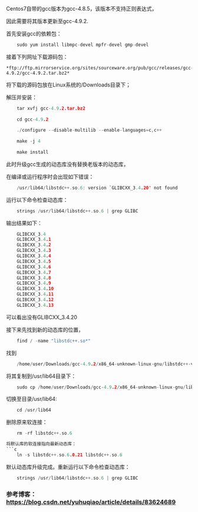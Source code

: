 Centos7自带的gcc版本为gcc-4.8.5，该版本不支持正则表达式，

因此需要将其版本更新至gcc-4.9.2.

首先安装gcc的依赖包：

```c
	sudo yum install libmpc-devel mpfr-devel gmp-devel
```
接着下列网址下载源码包：

	*ftp://ftp.mirrorservice.org/sites/sourceware.org/pub/gcc/releases/gcc-4.9.2/gcc-4.9.2.tar.bz2*
	
	
将下载的源码包放在Linux系统的/Downloads目录下；

解压并安装：
```c
	tar xvfj gcc-4.9.2.tar.bz2
	
	cd gcc-4.9.2
	
	./configure --disable-multilib --enable-languages=c,c++
	
	make -j 4
	
	make install
```

此时升级gcc生成的动态库没有替换老版本的动态库，

在编译或运行程序时会出现如下错误：
```c
	/usr/lib64/libstdc++.so.6: version `GLIBCXX_3.4.20' not found
```

运行以下命令检查动态库：
```c
	strings /usr/lib64/libstdc++.so.6 | grep GLIBC
```

输出结果如下：
```c
	GLIBCXX_3.4
	GLIBCXX_3.4.1
	GLIBCXX_3.4.2
	GLIBCXX_3.4.3
	GLIBCXX_3.4.4
	GLIBCXX_3.4.5
	GLIBCXX_3.4.6
	GLIBCXX_3.4.7
	GLIBCXX_3.4.8
	GLIBCXX_3.4.9
	GLIBCXX_3.4.10
	GLIBCXX_3.4.11
	GLIBCXX_3.4.12
	GLIBCXX_3.4.13
```

可以看出没有GLIBCXX_3.4.20

接下来先找到新的动态库的位置，
```c++
	find / -name "libstdc++.so*"
```

找到
```c
	/home/user/Downloads/gcc-4.9.2/x86_64-unknown-linux-gnu/libstdc++-v3/src/.libs/libstdc++.so.6.0.20
```

将其复制到/usr/lib64目录下：
```c
	sudo cp /home/user/Downloads/gcc-4.9.2/x86_64-unknown-linux-gnu/libstdc++-v3/src/.libs/libstdc++.so.6.0.20 /usr/lib64
```

切换至目录/usr/lib64:
```c
	cd /usr/lib64
```

删除原来软连接：
```c
	rm -rf libstdc++.so.6
```
```c
将默认库的软连接指向最新动态库：
```c
	ln -s libstdc++.so.6.0.21 libstdc++.so.6
```

默认动态库升级完成。重新运行以下命令检查动态库：
```c
	strings /usr/lib64/libstdc++.so.6 | grep GLIBC
```

### 参考博客：https://blog.csdn.net/yuhuqiao/article/details/83624689
